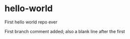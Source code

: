 # hello-world

First hello world repo ever

First branch comment added; also a blank line after the first
